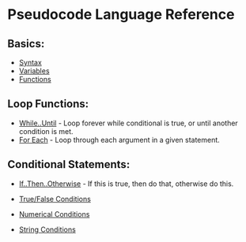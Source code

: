 # Pseudocode Language Reference

## Basics:
* [Syntax](/wiki/lang/syntax)
* [Variables](/wiki/lang/variables)
* [Functions](/wiki/lang/functions)

## Loop Functions:

* [While..Until](/wiki/lang/while)	- Loop forever while conditional is true, or until another condition is met.
* [For Each](/wiki/lang/foreach)	- Loop through each argument in a given statement.

## Conditional Statements:
* [If..Then..Otherwise](/wiki/lang/ifthen)	- If this is true, then do that, otherwise do this.

* [True/False Conditions](/wiki/lang/truefalse)  
* [Numerical Conditions](/wiki/lang/numerical)  
* [String Conditions](/wiki/lang/string)  

